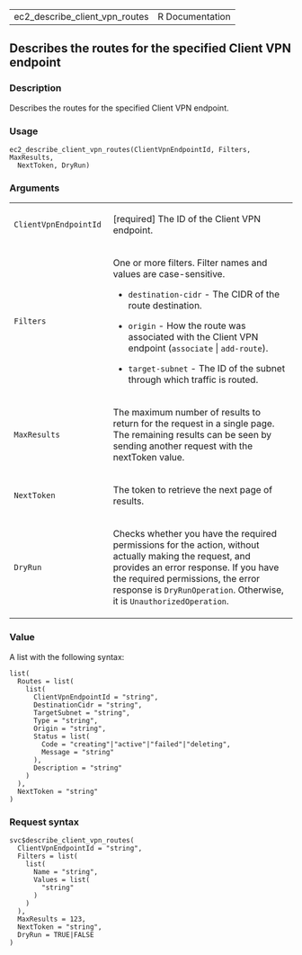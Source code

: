 <table style="width: 100%;">
<tbody>
<tr class="odd">
<td>ec2_describe_client_vpn_routes</td>
<td style="text-align: right;">R Documentation</td>
</tr>
</tbody>
</table>

## Describes the routes for the specified Client VPN endpoint

### Description

Describes the routes for the specified Client VPN endpoint.

### Usage

    ec2_describe_client_vpn_routes(ClientVpnEndpointId, Filters, MaxResults,
      NextToken, DryRun)

### Arguments

<table>
<colgroup>
<col style="width: 35%" />
<col style="width: 65%" />
</colgroup>
<tbody>
<tr class="odd">
<td><code
id="ec2_describe_client_vpn_routes_:_ClientVpnEndpointId">ClientVpnEndpointId</code></td>
<td><p>[required] The ID of the Client VPN endpoint.</p></td>
</tr>
<tr class="even">
<td><code
id="ec2_describe_client_vpn_routes_:_Filters">Filters</code></td>
<td><p>One or more filters. Filter names and values are
case-sensitive.</p>
<ul>
<li><p><code>destination-cidr</code> - The CIDR of the route
destination.</p></li>
<li><p><code>origin</code> - How the route was associated with the
Client VPN endpoint (<code>associate</code> |
<code>add-route</code>).</p></li>
<li><p><code>target-subnet</code> - The ID of the subnet through which
traffic is routed.</p></li>
</ul></td>
</tr>
<tr class="odd">
<td><code
id="ec2_describe_client_vpn_routes_:_MaxResults">MaxResults</code></td>
<td><p>The maximum number of results to return for the request in a
single page. The remaining results can be seen by sending another
request with the nextToken value.</p></td>
</tr>
<tr class="even">
<td><code
id="ec2_describe_client_vpn_routes_:_NextToken">NextToken</code></td>
<td><p>The token to retrieve the next page of results.</p></td>
</tr>
<tr class="odd">
<td><code
id="ec2_describe_client_vpn_routes_:_DryRun">DryRun</code></td>
<td><p>Checks whether you have the required permissions for the action,
without actually making the request, and provides an error response. If
you have the required permissions, the error response is
<code>DryRunOperation</code>. Otherwise, it is
<code>UnauthorizedOperation</code>.</p></td>
</tr>
</tbody>
</table>

### Value

A list with the following syntax:

    list(
      Routes = list(
        list(
          ClientVpnEndpointId = "string",
          DestinationCidr = "string",
          TargetSubnet = "string",
          Type = "string",
          Origin = "string",
          Status = list(
            Code = "creating"|"active"|"failed"|"deleting",
            Message = "string"
          ),
          Description = "string"
        )
      ),
      NextToken = "string"
    )

### Request syntax

    svc$describe_client_vpn_routes(
      ClientVpnEndpointId = "string",
      Filters = list(
        list(
          Name = "string",
          Values = list(
            "string"
          )
        )
      ),
      MaxResults = 123,
      NextToken = "string",
      DryRun = TRUE|FALSE
    )
